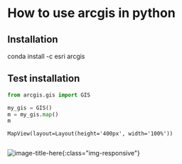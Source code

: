 
# How to use arcgis in python

## Installation
conda install -c esri arcgis

## Test installation


```python
from arcgis.gis import GIS

my_gis = GIS()
m = my_gis.map()
m
```
    MapView(layout=Layout(height='400px', width='100%'))
```python

```

![image-title-here](https://github.com/aimanyongki/remotesensing/blob/master/_posts/test_arcgis.jpg?raw=true){:class="img-responsive"}
